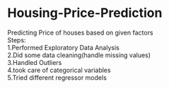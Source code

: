 # Housing-Price-Prediction
Predicting Price of houses based on given factors<br />
Steps:<br />
1.Performed Exploratory Data Analysis<br />
2.Did some data cleaning(handle missing values)<br />
3.Handled Outliers<br />
4.took care of categorical variables<br />
5.Tried different regressor models<br />
